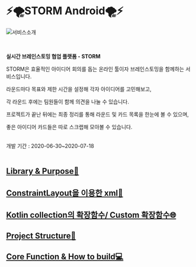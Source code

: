 # ⚡️🌪STORM Android🌪⚡️

![서비스소개](https://user-images.githubusercontent.com/55133871/86811476-ec591d00-c0b8-11ea-971e-c78793429ae7.png)

<br>

**실시간 브레인스토밍 협업 플랫폼 - STORM**

STORM은 효율적인 아이디어 회의를 돕는 온라인 툴이자 브레인스토밍을 함께하는 서비스입니다.

라운드마다 목표와 제한 시간을 설정해 각자 아이디어를 고민해보고,

각 라운드 후에는 팀원들이 함께 의견을 나눌 수 있습니다.

프로젝트가 끝난 뒤에는 최종 정리를 통해 라운드 및 카드 목록을 한눈에 볼 수 있으며,

좋은 아이디어 카드들은 따로 스크랩해 모아볼 수 있습니다.

<br>
개발 기간 : 2020-06-30~2020-07-18
<br><br>



## [Library & Purpose📖](https://github.com/TEAMSTORMERS/STORM_Android/wiki/Library-&-Purpose%F0%9F%93%96)
## [ConstraintLayout을 이용한 xml🔗](https://github.com/TEAMSTORMERS/STORM_Android/wiki/(A-1%ED%95%AD%EB%AA%A9)-ConstraintLayout%EC%9D%84-%EC%9D%B4%EC%9A%A9%ED%95%9C-xml%F0%9F%94%97)

## [Kotlin collection의 확장함수/ Custom 확장함수🌐](https://github.com/TEAMSTORMERS/STORM_Android/wiki/Kotlin%ED%99%95%EC%9E%A5%ED%95%A8%EC%88%98-%EC%82%AC%EC%9A%A9)

## [Project Structure📐](https://github.com/TEAMSTORMERS/STORM_Android/wiki/(A-3%ED%95%AD%EB%AA%A9)-Project-Structure%F0%9F%93%90)

## [Core Function & How to build💻](https://github.com/TEAMSTORMERS/STORM_Android/wiki/(A-3%ED%95%AD%EB%AA%A9)-Core-Function-&-How-to-build%F0%9F%92%BB)
